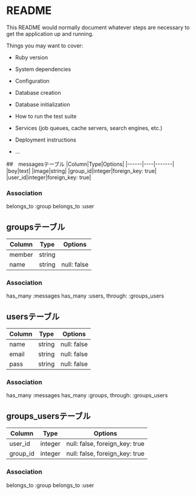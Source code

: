 # README

This README would normally document whatever steps are necessary to get the
application up and running.

Things you may want to cover:

* Ruby version

* System dependencies

* Configuration

* Database creation

* Database initialization

* How to run the test suite

* Services (job queues, cache servers, search engines, etc.)

* Deployment instructions

* ...

##　messagesテーブル
|Column|Type|Options|
|------|----|-------|
|boy|text|
|image|string|
|group_id|integer|foreign_key: true|
|user_id|integer|foreign_key: true|

### Association
  belongs_to :group
  belongs_to :user

## groupsテーブル
|Column|Type|Options|
|------|----|-------|
|member|string|
|name|string|null: false|

### Association
  has_many :messages
  has_many :users, through: :groups_users

## usersテーブル
|Column|Type|Options|
|------|----|-------|
|name|string|null: false|
|email|string|null: false|
|pass|string|null: false|

### Association
  has_many :messages
  has_many :groups, through: :groups_users

## groups_usersテーブル

|Column|Type|Options|
|------|----|-------|
|user_id|integer|null: false, foreign_key: true|
|group_id|integer|null: false, foreign_key: true|

### Association
  belongs_to :group
  belongs_to :user